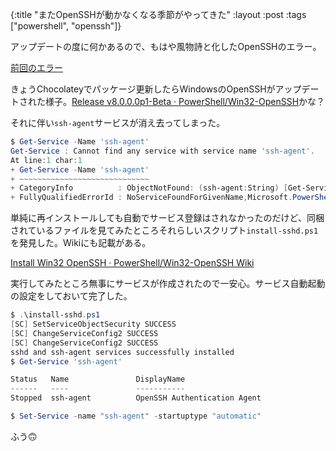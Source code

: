{:title "またOpenSSHが動かなくなる季節がやってきた"
 :layout :post
 :tags  ["powershell", "openssh"]}

アップデートの度に何かあるので、もはや風物詩と化したOpenSSHのエラー。

[前回のエラー](/posts/2019-03-31-win-openssh-is-gone)

きょうChocolateyでパッケージ更新したらWindowsのOpenSSHがアップデートされた様子。[Release v8.0.0.0p1-Beta · PowerShell/Win32-OpenSSH](https://github.com/PowerShell/Win32-OpenSSH/releases/tag/v8.0.0.0p1-Beta)かな？

それに伴い`ssh-agent`サービスが消え去ってしまった。

```powershell
$ Get-Service -Name 'ssh-agent'
Get-Service : Cannot find any service with service name 'ssh-agent'.
At line:1 char:1
+ Get-Service -Name 'ssh-agent'
+ ~~~~~~~~~~~~~~~~~~~~~~~~~~~~~
+ CategoryInfo          : ObjectNotFound: (ssh-agent:String) [Get-Service], ServiceCommandException
+ FullyQualifiedErrorId : NoServiceFoundForGivenName,Microsoft.PowerShell.Commands.GetServiceCommand
```

単純に再インストールしても自動でサービス登録はされなかったのだけど、同梱されているファイルを見てみたところそれらしいスクリプト`install-sshd.ps1`を発見した。Wikiにも記載がある。

[Install Win32 OpenSSH · PowerShell/Win32-OpenSSH Wiki](https://github.com/PowerShell/Win32-OpenSSH/wiki/Install-Win32-OpenSSH#install-win32-openssh-test-release)

実行してみたところ無事にサービスが作成されたので一安心。サービス自動起動の設定をしておいて完了した。

```powershell
$ .\install-sshd.ps1
[SC] SetServiceObjectSecurity SUCCESS
[SC] ChangeServiceConfig2 SUCCESS
[SC] ChangeServiceConfig2 SUCCESS
sshd and ssh-agent services successfully installed
$ Get-Service 'ssh-agent'

Status   Name               DisplayName
------   ----               -----------
Stopped  ssh-agent          OpenSSH Authentication Agent

$ Set-Service -name "ssh-agent" -startuptype "automatic"
```

ふう🙃
